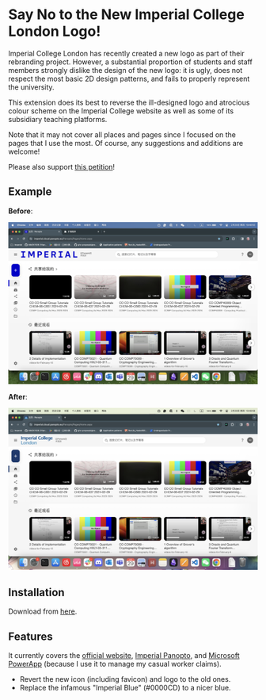 # Say No to the New Imperial College London Logo!

Imperial College London has recently created a new logo as part of their rebranding project. However, a substantial proportion of students and staff members strongly dislike the design of the new logo: it is ugly, does not respect the most basic 2D design patterns, and fails to properly represent the university.

This extension does its best to reverse the ill-designed logo and atrocious colour scheme on the Imperial College website as well as some of its subsidiary teaching platforms.

Note that it may not cover all places and pages since I focused on the pages that I use the most. Of course, any suggestions and additions are welcome!

Please also support [this petition](https://www.change.org/p/stop-the-new-imperial-logo)!

## Example

**Before**:

![Before](./img/before.png)

**After**:

![After](./img/after.png)

## Installation

Download from [here](https://chromewebstore.google.com/detail/i/nfajkinennmghnmbhehcihgoogobfpmh).

## Features

It currently covers the [official website](), [Imperial Panopto](https://imperial.cloud.panopto.eu/Panopto/Pages/Home.aspx), and [Microsoft PowerApp](https://apps.powerapps.com/) (because I use it to manage my casual worker claims).

- Revert the new icon (including favicon) and logo to the old ones.
- Replace the infamous "Imperial Blue" (#0000CD) to a nicer blue.
